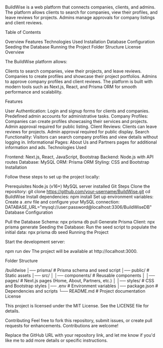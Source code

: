 BuildWise is a web platform that connects companies, clients, and admins. The platform allows clients to search for companies, view their profiles, and leave reviews for projects. Admins manage approvals for company listings and client reviews.

Table of Contents

Overview
Features
Technologies Used
Installation
Database Configuration
Seeding the Database
Running the Project
Folder Structure
License
Overview

The BuildWise platform allows:

Clients to search companies, view their projects, and leave reviews.
Companies to create profiles and showcase their project portfolios.
Admins to approve company profiles and client reviews.
The platform is built with modern tools such as Next.js, React, and Prisma ORM for smooth performance and scalability.

Features

User Authentication:
Login and signup forms for clients and companies.
Predefined admin accounts for administrative tasks.
Company Profiles:
Companies can create profiles showcasing their services and projects.
Admin approval required for public listing.
Client Reviews:
Clients can leave reviews for projects.
Admin approval required for public display.
Search Functionality:
Visitors can search company profiles and view details without logging in.
Informational Pages:
About Us and Partners pages for additional information and ads.
Technologies Used

Frontend: Next.js, React, JavaScript, Bootstrap
Backend: Node.js with API routes
Database: MySQL
ORM: Prisma ORM
Styling: CSS and Bootstrap
Installation

Follow these steps to set up the project locally:

Prerequisites
Node.js (v16+)
MySQL server installed
Git
Steps
Clone the repository:
git clone https://github.com/your-username/BuildWise.git
cd BuildWise
Install dependencies:
npm install
Set up environment variables: Create a .env file and configure your MySQL connection:
DATABASE_URL="mysql://user:password@localhost:3306/BuildWiseDB"
Database Configuration

Pull the Database Schema:
npx prisma db pull
Generate Prisma Client:
npx prisma generate
Seeding the Database: Run the seed script to populate the initial data:
npx prisma db seed
Running the Project

Start the development server:

npm run dev
The project will be available at http://localhost:3000.

Folder Structure

/buildwise
│── prisma/          # Prisma schema and seed script
│── public/          # Static assets
│── src/
│   │── components/  # Reusable components
│   │── pages/       # Next.js pages (Home, About, Partners, etc.)
│   │── styles/      # CSS and Bootstrap styles
│── .env             # Environment variables
│── package.json     # Dependencies and scripts
└── README.md        # Project documentation
License

This project is licensed under the MIT License. See the LICENSE file for details.

Contributing
Feel free to fork this repository, submit issues, or create pull requests for enhancements. Contributions are welcome!

Replace the GitHub URL with your repository link, and let me know if you'd like me to add more details or specific instructions.
